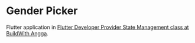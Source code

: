 # Gender Picker

Flutter application in [Flutter Developer Provider State Management class at BuildWith Angga](https://buildwithangga.com/kelas/flutter-developer-provider-state-management).